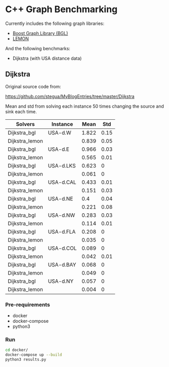 # C++ Graph Benchmarking

Currently includes the following graph libraries:

- [Boost Graph Library (BGL)](https://www.boost.org/doc/libs/1_77_0/libs/graph/doc/)
- [LEMON](https://lemon.cs.elte.hu/trac/lemon)

And the following benchmarks:

- Dijkstra (with USA distance data)


## Dijkstra

Original source code from:

https://github.com/stegua/MyBlogEntries/tree/master/Dijkstra

Mean and std from solving each instance 50 times changing the source and sink
each time. 

| Solvers        | Instance  | Mean  | Std  |
|----------------|-----------|-------|------|
| Dijkstra_bgl   | USA-d.W   | 1.822 | 0.15 |
| Dijkstra_lemon |           | 0.839 | 0.05 |
| Dijkstra_bgl   | USA-d.E   | 0.966 | 0.03 |
| Dijkstra_lemon |           | 0.565 | 0.01 |
| Dijkstra_bgl   | USA-d.LKS | 0.623 | 0    |
| Dijkstra_lemon |           | 0.061 | 0    |
| Dijkstra_bgl   | USA-d.CAL | 0.433 | 0.01 |
| Dijkstra_lemon |           | 0.151 | 0.03 |
| Dijkstra_bgl   | USA-d.NE  | 0.4   | 0.04 |
| Dijkstra_lemon |           | 0.221 | 0.08 |
| Dijkstra_bgl   | USA-d.NW  | 0.283 | 0.03 |
| Dijkstra_lemon |           | 0.114 | 0.01 |
| Dijkstra_bgl   | USA-d.FLA | 0.208 | 0    |
| Dijkstra_lemon |           | 0.035 | 0    |
| Dijkstra_bgl   | USA-d.COL | 0.089 | 0    |
| Dijkstra_lemon |           | 0.042 | 0.01 |
| Dijkstra_bgl   | USA-d.BAY | 0.068 | 0    |
| Dijkstra_lemon |           | 0.049 | 0    |
| Dijkstra_bgl   | USA-d.NY  | 0.057 | 0    |
| Dijkstra_lemon |           | 0.004 | 0    |

### Pre-requirements

- docker
- docker-compose
- python3

### Run

```bash
cd docker/
docker-compose up --build
python3 results.py
```
